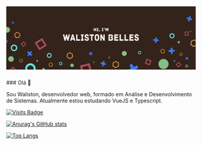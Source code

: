 <h1 align="center">
  <img alt="Logo" title="#" src="logo.png" />
</h1>
### Olá 👋

Sou Waliston, desenvolvedor web, formado em Análise e Desenvolvimento de Sistemas. Atualmente estou estudando VueJS e Typescript.

[![Visits Badge](https://badges.pufler.dev/visits/WalistonBelles/WalistonBelles)](https://github.com/WalistonBelles)

[![Anurag's GitHub stats](https://github-readme-stats.vercel.app/api?username=WalistonBelles&?count_private=true&show_icons=true&theme=default&title_color=fa8c00)](https://github.com/WalistonBelles/)

[![Top Langs](https://github-readme-stats.vercel.app/api/top-langs/?username=WalistonBelles&layout=compact&title_color=fa8c00)](https://github.com/WalistonBelles/)








